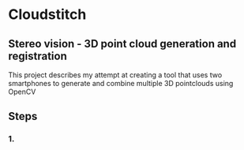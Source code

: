 # Cloudstitch
## Stereo vision - 3D point cloud generation and registration

This project describes my attempt at creating a tool that uses two smartphones to generate and combine multiple 3D pointclouds using OpenCV


## Steps
### 1.  
